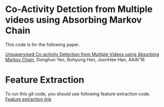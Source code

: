 # Co-Activity Detction from Multiple videos using Absorbing Markov Chain

This code is for the following paper.

<a href="http://cvlab.postech.ac.kr/research/coactivity/">Unsupervised Co-activity Detection from Multiple Videos using Absorbing Markov Chain,</a>
Donghun Yeo, Bohyung Han, JoonHee Han, AAAI'16

# Feature Extraction
To run this git code, you should use following feature extraction code.
<a href="http://cvlab.postech.ac.kr/research/coactivity/yeo-han.pdf">Feature extraction link</a>

